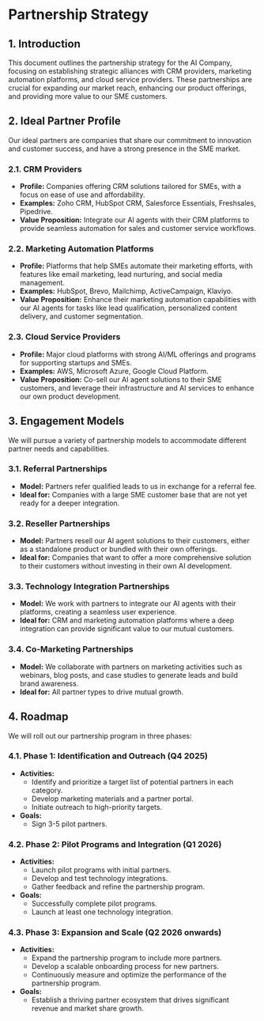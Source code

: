 # Partnership Strategy

## 1. Introduction

This document outlines the partnership strategy for the AI Company, focusing on establishing strategic alliances with CRM providers, marketing automation platforms, and cloud service providers. These partnerships are crucial for expanding our market reach, enhancing our product offerings, and providing more value to our SME customers.

## 2. Ideal Partner Profile

Our ideal partners are companies that share our commitment to innovation and customer success, and have a strong presence in the SME market.

### 2.1. CRM Providers

*   **Profile:** Companies offering CRM solutions tailored for SMEs, with a focus on ease of use and affordability.
*   **Examples:** Zoho CRM, HubSpot CRM, Salesforce Essentials, Freshsales, Pipedrive.
*   **Value Proposition:** Integrate our AI agents with their CRM platforms to provide seamless automation for sales and customer service workflows.

### 2.2. Marketing Automation Platforms

*   **Profile:** Platforms that help SMEs automate their marketing efforts, with features like email marketing, lead nurturing, and social media management.
*   **Examples:** HubSpot, Brevo, Mailchimp, ActiveCampaign, Klaviyo.
*   **Value Proposition:** Enhance their marketing automation capabilities with our AI agents for tasks like lead qualification, personalized content delivery, and customer segmentation.

### 2.3. Cloud Service Providers

*   **Profile:** Major cloud platforms with strong AI/ML offerings and programs for supporting startups and SMEs.
*   **Examples:** AWS, Microsoft Azure, Google Cloud Platform.
*   **Value Proposition:** Co-sell our AI agent solutions to their SME customers, and leverage their infrastructure and AI services to enhance our own product development.

## 3. Engagement Models

We will pursue a variety of partnership models to accommodate different partner needs and capabilities.

### 3.1. Referral Partnerships

*   **Model:** Partners refer qualified leads to us in exchange for a referral fee.
*   **Ideal for:** Companies with a large SME customer base that are not yet ready for a deeper integration.

### 3.2. Reseller Partnerships

*   **Model:** Partners resell our AI agent solutions to their customers, either as a standalone product or bundled with their own offerings.
*   **Ideal for:** Companies that want to offer a more comprehensive solution to their customers without investing in their own AI development.

### 3.3. Technology Integration Partnerships

*   **Model:** We work with partners to integrate our AI agents with their platforms, creating a seamless user experience.
*   **Ideal for:** CRM and marketing automation platforms where a deep integration can provide significant value to our mutual customers.

### 3.4. Co-Marketing Partnerships

*   **Model:** We collaborate with partners on marketing activities such as webinars, blog posts, and case studies to generate leads and build brand awareness.
*   **Ideal for:** All partner types to drive mutual growth.

## 4. Roadmap

We will roll out our partnership program in three phases:

### 4.1. Phase 1: Identification and Outreach (Q4 2025)

*   **Activities:**
    *   Identify and prioritize a target list of potential partners in each category.
    *   Develop marketing materials and a partner portal.
    *   Initiate outreach to high-priority targets.
*   **Goals:**
    *   Sign 3-5 pilot partners.

### 4.2. Phase 2: Pilot Programs and Integration (Q1 2026)

*   **Activities:**
    *   Launch pilot programs with initial partners.
    *   Develop and test technology integrations.
    *   Gather feedback and refine the partnership program.
*   **Goals:**
    *   Successfully complete pilot programs.
    *   Launch at least one technology integration.

### 4.3. Phase 3: Expansion and Scale (Q2 2026 onwards)

*   **Activities:**
    *   Expand the partnership program to include more partners.
    *   Develop a scalable onboarding process for new partners.
    *   Continuously measure and optimize the performance of the partnership program.
*   **Goals:**
    *   Establish a thriving partner ecosystem that drives significant revenue and market share growth.
